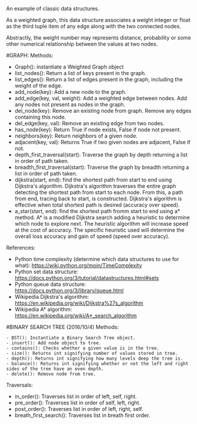An example of classic data structures.

As a weighted graph, this data structure associates a weight integer or float 
as the third tuple item of any edge along with the two connected nodes.

Abstractly, the weight number may represents distance, probability or some other
numerical relationship between the values at two nodes.

#GRAPH:
  Methods:
  - Graph():  instantiate a Weighted Graph object
  - list_nodes():  Return a list of keys present in the graph.
  - list_edges():  Return a list of edges present in the graph, including the weight of the edge.
  - add_node(key):  Add a new node to the graph.
  - add_edge(key, val, weight):  Add a weighted edge between nodes.  Add any nodes not present as nodes in the graph.
  - del_node(key):  Remove an existing node from graph.  Remove any edges containing this node.
  - del_edge(key, val):  Remove an existing edge from two nodes.
  - has_node(key):  Return True if node exists, False if node not present.
  - neighbors(key):  Return neighbors of a given node.
  - adjacent(key, val):  Returns True if two given nodes are adjacent, False if not.
  - depth_first_traversal(start):  Traverse the graph by depth returning a list in order of path taken.
  - breadth_first_traversal(start):  Traverse the graph by breadth returning a list in order of path taken.
  - dijkstra(start, end):  find the shortest path from start to end using Dijkstra's algorithm.  Dijkstra's algorithm traverses the entire graph detecting the shortest path from start to each node.  From this, a path from end, tracing back to start, is constructed.  Dijkstra's algorithm is effective when total shortest path is desired (accuracy over speed).
  - a_star(start, end):  find the shortest path fromm start to end using a* method.  A* is a modified Dijkstra search adding a heuristic to determine which node to explore next.  The heuristic algorithm will increase speed at the cost of accuracy.  The specific heuristic used will determine the overall loss accuracy and gain of speed (speed over accuracy).

References:
  - Python time complexity (determine which data structures to use for what):  https://wiki.python.org/moin/TimeComplexity
  - Python set data structure:  https://docs.python.org/3/tutorial/datastructures.html#sets
  - Python queue data structure:  https://docs.python.org/3/library/queue.html
  - Wikipedia Dijkstra's algorithm:  https://en.wikipedia.org/wiki/Dijkstra%27s_algorithm
  - Wikipedia A* algorithm:  https://en.wikipedia.org/wiki/A*_search_algorithm


#BINARY SEARCH TREE
  (2016/10/4)
  Methods:

    - BST(): Instantiate a Binary Search Tree object.
    - insert(): Add node object to tree.
    - contains(): Checks whether a given value is in the tree.
    - size(): Returns int signifying number of values stored in tree.
    - depth(): Returns int signifying how many levels deep the tree is.
    - balance(): Returns int signifying whether or not the left and right sides of the tree have an even depth.
    - delete(): Remove node from tree.


  Traversals:

  - in_order(): Traverses list in order of left, self, right.
  - pre_order(): Traverses list in order of self, left, right.
  - post_order(): Traverses list in order of left, right, self.
  - breath_first_search(): Traverses list in breath first order.

